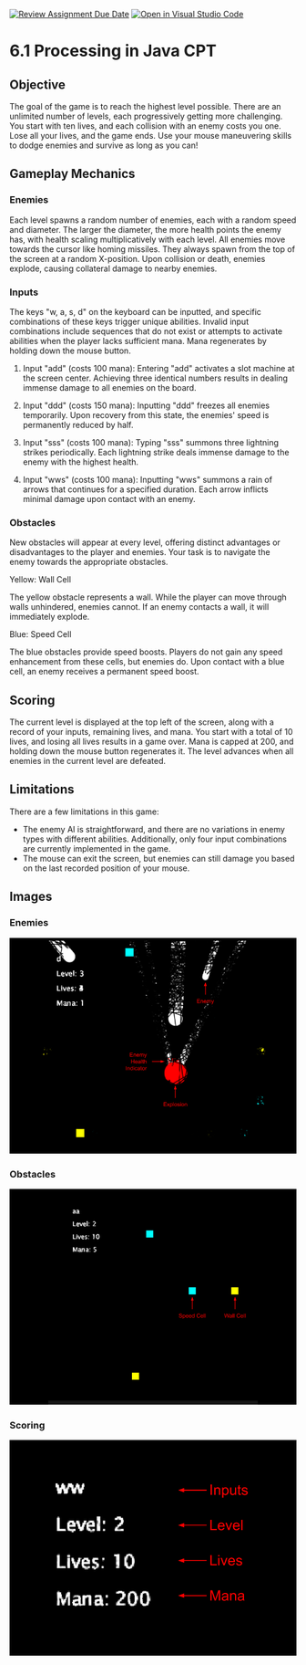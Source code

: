 [![Review Assignment Due Date](https://classroom.github.com/assets/deadline-readme-button-24ddc0f5d75046c5622901739e7c5dd533143b0c8e959d652212380cedb1ea36.svg)](https://classroom.github.com/a/B2OnycBl)
[![Open in Visual Studio Code](https://classroom.github.com/assets/open-in-vscode-718a45dd9cf7e7f842a935f5ebbe5719a5e09af4491e668f4dbf3b35d5cca122.svg)](https://classroom.github.com/online_ide?assignment_repo_id=15135344&assignment_repo_type=AssignmentRepo)
# 6.1 Processing in Java CPT

## Objective
The goal of the game is to reach the highest level possible. There are an unlimited number of levels, each progressively getting more challenging. You start with ten lives, and each collision with an enemy costs you one. Lose all your lives, and the game ends. Use your mouse maneuvering skills to dodge enemies and survive as long as you can!

## Gameplay Mechanics
### Enemies
Each level spawns a random number of enemies, each with a random speed and diameter. The larger the diameter, the more health points the enemy has, with health scaling multiplicatively with each level. All enemies move towards the cursor like homing missiles. They always spawn from the top of the screen at a random X-position. Upon collision or death, enemies explode, causing collateral damage to nearby enemies.

### Inputs
The keys "w, a, s, d" on the keyboard can be inputted, and specific combinations of these keys trigger unique abilities. Invalid input combinations include sequences that do not exist or attempts to activate abilities when the player lacks sufficient mana. Mana regenerates by holding down the mouse button.

1. Input "add" (costs 100 mana):
Entering "add" activates a slot machine at the screen center. Achieving three identical numbers results in dealing immense damage to all enemies on the board.

2. Input "ddd" (costs 150 mana):
Inputting "ddd" freezes all enemies temporarily. Upon recovery from this state, the enemies' speed is permanently reduced by half.

3. Input "sss" (costs 100 mana):
Typing "sss" summons three lightning strikes periodically. Each lightning strike deals immense damage to the enemy with the highest health.

4. Input "wws" (costs 100 mana):
Inputting "wws" summons a rain of arrows that continues for a specified duration. Each arrow inflicts minimal damage upon contact with an enemy.

### Obstacles
New obstacles will appear at every level, offering distinct advantages or disadvantages to the player and enemies. Your task is to navigate the enemy towards the appropriate obstacles.

Yellow: Wall Cell

The yellow obstacle represents a wall. While the player can move through walls unhindered, enemies cannot. If an enemy contacts a wall, it will immediately explode.

Blue: Speed Cell

The blue obstacles provide speed boosts. Players do not gain any speed enhancement from these cells, but enemies do. Upon contact with a blue cell, an enemy receives a permanent speed boost.

## Scoring
The current level is displayed at the top left of the screen, along with a record of your inputs, remaining lives, and mana. You start with a total of 10 lives, and losing all lives results in a game over. Mana is capped at 200, and holding down the mouse button regenerates it. The level advances when all enemies in the current level are defeated.

## Limitations
There are a few limitations in this game:
* The enemy AI is straightforward, and there are no variations in enemy types with different abilities. Additionally, only four input combinations are currently implemented in the game.
* The mouse can exit the screen, but enemies can still damage you based on the last recorded position of your mouse.

## Images
### Enemies
![fig1](figures/figure1.png)
### Obstacles
![fig2](figures/figure2.png)
### Scoring
![fig3](figures/figure3.png)